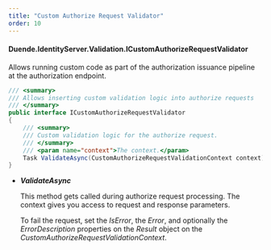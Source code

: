 ```yaml
---
title: "Custom Authorize Request Validator"
order: 10
---
```


#### Duende.IdentityServer.Validation.ICustomAuthorizeRequestValidator

Allows running custom code as part of the authorization issuance pipeline at the authorization endpoint.

```cs
/// <summary>
/// Allows inserting custom validation logic into authorize requests
/// </summary>
public interface ICustomAuthorizeRequestValidator
{
    /// <summary>
    /// Custom validation logic for the authorize request.
    /// </summary>
    /// <param name="context">The context.</param>
    Task ValidateAsync(CustomAuthorizeRequestValidationContext context);
}
```

* ***ValidateAsync***

    This method gets called during authorize request processing. The context gives you access to request and response parameters.

    To fail the request, set the *IsError*, the *Error*, and optionally the *ErrorDescription* properties on the *Result* object on the *CustomAuthorizeRequestValidationContext*.
